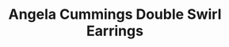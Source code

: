 ---
title: Angela Cummings Double Swirl Earrings
description: |
  Like the whorls of a Nautilus shell, graduated Diamonds arc in an infinite loop around luminous Pearls in these elegant, dimensional earrings. Available with South Sea or Tahitian Pearls.
specs: |
  SOUTH SEA: 11.2 - 11.0mm South Sea Cultured Pearl Buttons with 5.37 carats of White Diamonds, set in Platinum and 18K White Gold.

  TAHITIAN: 11.0 - 10.9mm Tahitian Natural Color Cultured Pearls with 5.30 carats of White Diamonds, set in Platinum and 18K White Gold.
images:
  - angela-cummings-for-assael-double-swirl-earrings.png
category: Angela Cummings
tags:
  - earrings
---